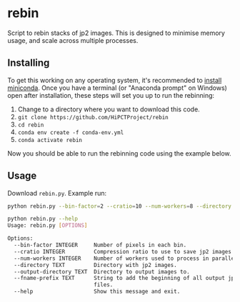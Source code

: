 # rebin

Script to rebin stacks of jp2 images. This is designed to minimise memory usage, and scale across multiple processes.

## Installing
To get this working on any operating system, it's recommended to [install miniconda](https://docs.anaconda.com/free/miniconda/miniconda-install/).
Once you have a terminal (or "Anaconda prompt" on Windows) open after installation, these steps will set you up to run the rebinning:

1. Change to a directory where you want to download this code.
2. `git clone https://github.com/HiPCTProject/rebin`
3. `cd rebin`
4. `conda env create -f conda-env.yml`
5. `conda activate rebin`

Now you should be able to run the rebinning code using the example below.

## Usage

Download `rebin.py`.
Example run:
```bash
python rebin.py --bin-factor=2 --cratio=10 --num-workers=8 --directory path/to/jp2/directory --output-directory path/to/output/directory
```

```bash
python rebin.py --help
Usage: rebin.py [OPTIONS]

Options:
  --bin-factor INTEGER     Number of pixels in each bin.
  --cratio INTEGER         Compression ratio to use to save jp2 images.
  --num-workers INTEGER    Number of workers used to process in parallel.
  --directory TEXT         Directory with jp2 images.
  --output-directory TEXT  Directory to output images to.
  --fname-prefix TEXT      String to add the beginning of all output jp2
                           files.
  --help                   Show this message and exit.
```
